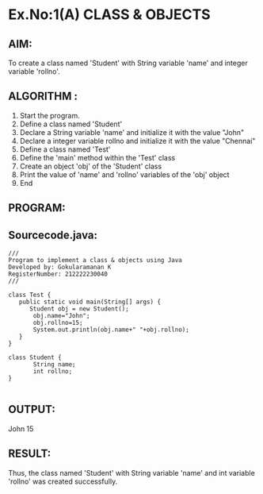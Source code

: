 # Ex.No:1(A) CLASS & OBJECTS

## AIM:
To create a class named 'Student' with String variable 'name' and integer variable 'rollno'.

## ALGORITHM :
1.	Start the program.
2.	Define a class named 'Student'
3.	Declare a String variable 'name' and initialize it with the value "John"
4.	Declare a integer variable rollno and initialize it with the value "Chennai"
5.	Define a class named 'Test'
6.	Define the 'main' method within the 'Test' class
7.	Create an object 'obj' of the 'Student' class
8.	Print the value of 'name' and 'rollno' variables of the 'obj' object
9.	End



## PROGRAM:
## Sourcecode.java:
 ```
///
Program to implement a class & objects using Java
Developed by: Gokularamanan K
RegisterNumber: 212222230040
///

class Test {
    public static void main(String[] args) {
       Student obj = new Student();
        obj.name="John";
        obj.rollno=15;   
        System.out.println(obj.name+" "+obj.rollno);
    }   
}

class Student {
        String name;
        int rollno;
}


```

## OUTPUT:

John 15




## RESULT:
Thus, the class named 'Student' with String variable 'name' and int variable 'rollno' was created successfully.
